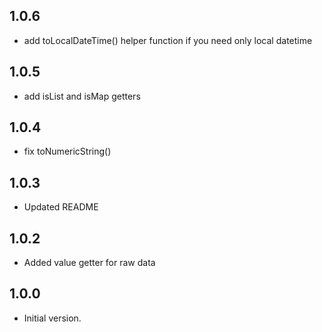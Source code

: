 ## 1.0.6
- add toLocalDateTime() helper function if you need only local datetime

## 1.0.5

- add isList and isMap getters

## 1.0.4

- fix toNumericString()

## 1.0.3

- Updated README

## 1.0.2

- Added value getter for raw data

## 1.0.0

- Initial version.